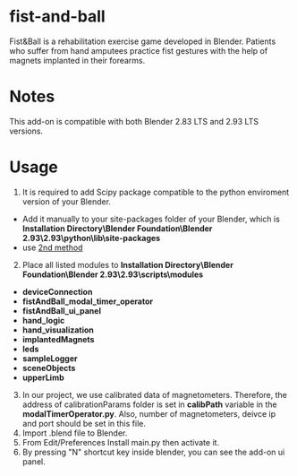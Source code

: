 # fist-and-ball
Fist&amp;Ball is a rehabilitation exercise game developed in Blender. Patients who suffer from hand amputees practice fist gestures with the help of magnets implanted in their forearms.
# Notes
This add-on is compatible with both Blender 2.83 LTS and 2.93 LTS versions. 
# Usage
1. It is required to add Scipy package compatible to the python enviroment version of your Blender.
  - Add it manually to your site-packages folder of your Blender, which is **Installation Directory\Blender Foundation\Blender 2.93\2.93\python\lib\site-packages**
  - use [2nd method](https://stackoverflow.com/questions/11161901/how-to-install-python-modules-in-blender) 
2. Place all listed modules to  **Installation Directory\Blender Foundation\Blender 2.93\2.93\scripts\modules**
  - **deviceConnection** 
  - **fistAndBall_modal_timer_operator**
  - **fistAndBall_ui_panel**
  - **hand_logic**
  - **hand_visualization**
  - **implantedMagnets**
  - **leds**
  - **sampleLogger**
  - **sceneObjects**
  - **upperLimb**
3. In our project, we use calibrated data of magnetometers. Therefore, the address of calibrationParams folder is set in **calibPath** variable in the **modalTimerOperator.py**. Also, number of magnetometers, deivce ip and port should be set in this file.
4. Import .blend file to Blender.
5. From Edit/Preferences Install main.py then activate it.
6. By pressing "N" shortcut key inside blender, you can see the add-on ui panel.
